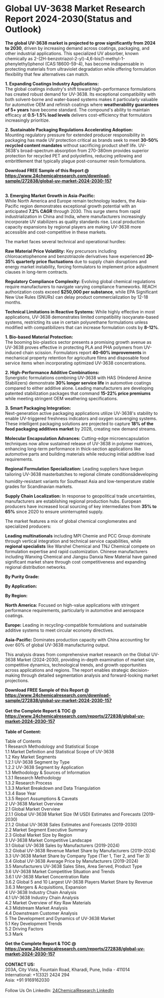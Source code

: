 <h1>Global UV-3638 Market Research Report 2024-2030(Status and Outlook)</h1><p><strong>The global UV-3638 market is projected to grow significantly from 2024 to 2030</strong>, driven by increasing demand across coatings, packaging, and other industrial applications. This specialized UV absorber, known chemically as 2-(2H-benzotriazol-2-yl)-4,6-bis(1-methyl-1-phenylethyl)phenol (CAS:18600-59-4), has become indispensable in protecting materials from ultraviolet degradation while offering formulation flexibility that few alternatives can match.</p><p><strong>1. Expanding Coatings Industry Applications:</strong><br>
The global coatings industry's shift toward high-performance formulations has created robust demand for UV-3638. Its exceptional compatibility with both solvent-borne and water-based systems makes it particularly valuable for automotive OEM and refinish coatings where <strong>weatherability guarantees of 5+ years</strong> have become standard. The compound's ability to maintain efficacy at <strong>0.5-1.5% load levels</strong> delivers cost-efficiency that formulators increasingly prioritize.</p><p><strong>2. Sustainable Packaging Regulations Accelerating Adoption:</strong><br>
Mounting regulatory pressure for extended producer responsibility in packaging has made UV protection critical as brands seek to meet <strong>30-50% recycled content mandates</strong> without sacrificing product shelf life. UV-3638's broad-spectrum absorption from 270-380nm provides superior protection for recycled PET and polyolefins, reducing yellowing and embrittlement that typically plague post-consumer resin formulations.</p><div><b>Download FREE Sample of this Report @ 
            <a href="https://www.24chemicalresearch.com/download-sample/272838/global-uv-market-2024-2030-157">
            https://www.24chemicalresearch.com/download-sample/272838/global-uv-market-2024-2030-157</a></b></div><br><p><strong>3. Emerging Market Growth in Asia-Pacific:</strong><br>
While North America and Europe remain technology leaders, the Asia-Pacific region demonstrates exceptional growth potential with an anticipated <strong>7.2% CAGR</strong> through 2030. This surge stems from rapid industrialization in China and India, where manufacturers increasingly incorporate UV stabilizers as quality standards rise. Local production capacity expansions by regional players are making UV-3638 more accessible and cost-competitive in these markets.</p><p>The market faces several technical and operational hurdles:</p><p><strong>Raw Material Price Volatility:</strong> Key precursors including chloroacetophenone and benzotriazole derivatives have experienced <strong>20-35% quarterly price fluctuations</strong> due to supply chain disruptions and energy market instability, forcing formulators to implement price adjustment clauses in long-term contracts.</p><p><strong>Regulatory Compliance Complexity:</strong> Evolving global chemical regulations require manufacturers to navigate varying compliance frameworks. REACH authorization costs exceed <strong>$250,000 per substance</strong>, while EPA Significant New Use Rules (SNURs) can delay product commercialization by 12-18 months.</p><p><strong>Technical Limitations in Reactive Systems:</strong> While highly effective in most applications, UV-3638 demonstrates limited compatibility isocyanate-based systems, restricting its use in certain polyurethane formulations unless modified with compatibilizers that can increase formulation costs by <strong>8-12%</strong>.</p><p><strong>1. Bio-based Material Protection:</strong><br>
The booming bio-plastics sector presents a promising growth avenue as UV-3638 proves effective in protecting PLA and PHA polymers from UV-induced chain scission. Formulators report <strong>40-60% improvements</strong> in mechanical property retention for agriculture films and disposable food service items when incorporating optimized UV-3638 concentrations.</p><p><strong>2. High-Performance Additive Combinations:</strong><br>
Synergistic formulations combining UV-3638 with HAS (Hindered Amine Stabilizers) demonstrate <strong>30% longer service life</strong> in automotive coatings compared to either additive alone. Leading manufacturers are developing patented stabilization packages that command <strong>15-22% price premiums</strong> while meeting stringent OEM weathering specifications.</p><p><strong>3. Smart Packaging Integration:</strong><br>
Next-generation active packaging applications utilize UV-3638's stability to enable UV-triggered freshness indicators and oxygen scavenging systems. These intelligent packaging solutions are projected to capture <strong>18% of the food packaging additives market</strong> by 2028, creating new demand streams.</p><p><strong>Molecular Encapsulation Advances:</strong> Cutting-edge microencapsulation techniques now allow sustained release of UV-3638 in polymer matrices, enhancing long-term performance in thick-section applications like automotive parts and building materials while reducing initial additive load requirements.</p><p><strong>Regional Formulation Specialization:</strong> Leading suppliers have begun tailoring UV-3638 masterbatches to regional climate conditionsâdeveloping humidity-resistant variants for Southeast Asia and low-temperature stable grades for Scandinavian markets.</p><p><strong>Supply Chain Localization:</strong> In response to geopolitical trade uncertainties, manufacturers are establishing regional production hubs. European producers have increased local sourcing of key intermediates from <strong>35% to 65%</strong> since 2020 to ensure uninterrupted supply.</p><p>The market features a mix of global chemical conglomerates and specialized producers:</p><p><strong>Leading multinationals</strong> including MPI Chemie and PCC Group dominate through vertical integration and technical service capabilities, while <strong>regional specialists</strong> like Warshel Chemical and TNJ Chemical compete on formulation expertise and rapid customization. Chinese manufacturers including Wanxing Chemical and Jiangsu Danxia New Material have gained significant market share through cost competitiveness and expanding regional distribution networks.</p><p><strong>By Purity Grade:</strong></p><p><strong>By Application:</strong></p><p><strong>By Region:</strong></p><p><strong>North America:</strong> Focused on high-value applications with stringent performance requirements, particularly in automotive and aerospace coatings.</p><p><strong>Europe:</strong> Leading in recycling-compatible formulations and sustainable additive systems to meet circular economy directives.</p><p><strong>Asia-Pacific:</strong> Dominates production capacity with China accounting for over 60% of global UV-3638 manufacturing output.</p><p>This analysis draws from comprehensive market research on the Global UV-3638 Market (2024-2030), providing in-depth examination of market size, competitive dynamics, technological trends, and growth opportunities across applications and regions. The report enables strategic decision-making through detailed segmentation analysis and forward-looking market projections.</p><div><b>Download FREE Sample of this Report @ 
            <a href="https://www.24chemicalresearch.com/download-sample/272838/global-uv-market-2024-2030-157">
            https://www.24chemicalresearch.com/download-sample/272838/global-uv-market-2024-2030-157</a></b></div><br><div><b>Get the Complete Report & TOC @ 
            <a href="https://www.24chemicalresearch.com/reports/272838/global-uv-market-2024-2030-157">
            https://www.24chemicalresearch.com/reports/272838/global-uv-market-2024-2030-157</a></b></div><br>
            <b>Table of Content:</b><p>Table of Contents<br />
1 Research Methodology and Statistical Scope<br />
1.1 Market Definition and Statistical Scope of UV-3638<br />
1.2 Key Market Segments<br />
1.2.1 UV-3638 Segment by Type<br />
1.2.2 UV-3638 Segment by Application<br />
1.3 Methodology & Sources of Information<br />
1.3.1 Research Methodology<br />
1.3.2 Research Process<br />
1.3.3 Market Breakdown and Data Triangulation<br />
1.3.4 Base Year<br />
1.3.5 Report Assumptions & Caveats<br />
2 UV-3638 Market Overview<br />
2.1 Global Market Overview<br />
2.1.1 Global UV-3638 Market Size (M USD) Estimates and Forecasts (2019-2030)<br />
2.1.2 Global UV-3638 Sales Estimates and Forecasts (2019-2030)<br />
2.2 Market Segment Executive Summary<br />
2.3 Global Market Size by Region<br />
3 UV-3638 Market Competitive Landscape<br />
3.1 Global UV-3638 Sales by Manufacturers (2019-2024)<br />
3.2 Global UV-3638 Revenue Market Share by Manufacturers (2019-2024)<br />
3.3 UV-3638 Market Share by Company Type (Tier 1, Tier 2, and Tier 3)<br />
3.4 Global UV-3638 Average Price by Manufacturers (2019-2024)<br />
3.5 Manufacturers UV-3638 Sales Sites, Area Served, Product Type<br />
3.6 UV-3638 Market Competitive Situation and Trends<br />
3.6.1 UV-3638 Market Concentration Rate<br />
3.6.2 Global 5 and 10 Largest UV-3638 Players Market Share by Revenue<br />
3.6.3 Mergers & Acquisitions, Expansion<br />
4 UV-3638 Industry Chain Analysis<br />
4.1 UV-3638 Industry Chain Analysis<br />
4.2 Market Overview of Key Raw Materials<br />
4.3 Midstream Market Analysis<br />
4.4 Downstream Customer Analysis<br />
5 The Development and Dynamics of UV-3638 Market <br />
5.1 Key Development Trends<br />
5.2 Driving Factors<br />
5.3 Mark</p><div><b>Get the Complete Report & TOC @ 
            <a href="https://www.24chemicalresearch.com/reports/272838/global-uv-market-2024-2030-157">
            https://www.24chemicalresearch.com/reports/272838/global-uv-market-2024-2030-157</a></b></div><br><b>CONTACT US:</b><br>
            203A, City Vista, Fountain Road, Kharadi, Pune, India - 411014<br>
            International: +1(332) 2424 294<br>
            Asia: +91 9169162030 <br><br>
            Follow Us On LinkedIn: <a href="https://www.linkedin.com/company/24chemicalresearch/">24ChemicalResearch LinkedIn</a>